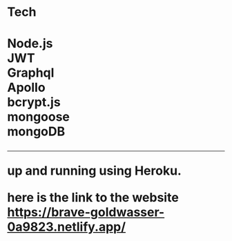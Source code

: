 
<h1>Tech<h1/>
Node.js
  <br>
JWT
  <br>
Graphql
  <br>
Apollo
  <br>
  bcrypt.js
  <br>
  mongoose
  <br>
  mongoDB
  <hr/>
up and running using Heroku.
  <br>


here is the link to the website https://brave-goldwasser-0a9823.netlify.app/
